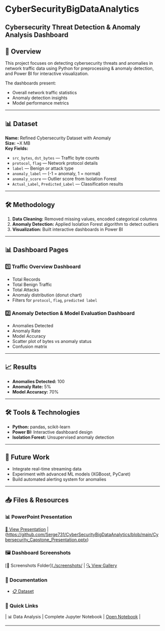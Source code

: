 # CyberSecurityBigDataAnalytics
## Cybersecurity Threat Detection & Anomaly Analysis Dashboard

## 📌 Overview
This project focuses on detecting cybersecurity threats and anomalies in network traffic data using Python for preprocessing & anomaly detection, and Power BI for interactive visualization.

The dashboards present:
- Overall network traffic statistics
- Anomaly detection insights
- Model performance metrics

---

## 📊 Dataset
**Name:** Refined Cybersecurity Dataset with Anomaly  
**Size:** ~X MB  
**Key Fields:**
- `src_bytes`, `dst_bytes` — Traffic byte counts
- `protocol`, `flag` — Network protocol details
- `label` — Benign or attack type
- `anomaly_label` — (-1 = anomaly, 1 = normal)
- `anomaly_score` — Outlier score from Isolation Forest
- `Actual_Label`, `Predicted_Label` — Classification results

---

## 🛠 Methodology
1. **Data Cleaning:** Removed missing values, encoded categorical columns
2. **Anomaly Detection:** Applied Isolation Forest algorithm to detect outliers
3. **Visualization:** Built interactive dashboards in Power BI

---

## 📊 Dashboard Pages

### 1️⃣ Traffic Overview Dashboard
- Total Records
- Total Benign Traffic
- Total Attacks
- Anomaly distribution (donut chart)
- Filters for `protocol`, `flag`, `predicted label`

### 2️⃣ Anomaly Detection & Model Evaluation Dashboard
- Anomalies Detected
- Anomaly Rate 
- Model Accuracy 
- Scatter plot of bytes vs anomaly status
- Confusion matrix

---

## 📈 Results
- **Anomalies Detected:** 100
- **Anomaly Rate:** 5%
- **Model Accuracy:** 70%

---

## 🛠 Tools & Technologies
- **Python:** pandas, scikit-learn
- **Power BI:** Interactive dashboard design
- **Isolation Forest:** Unsupervised anomaly detection

---

## 📌 Future Work
- Integrate real-time streaming data
- Experiment with advanced ML models (XGBoost, PyCaret)
- Build automated alerting system for anomalies

---

## 📥 Files & Resources

### 📊 PowerPoint Presentation
[🎯 View Presentation](./Cybersecurity_Capstone_Presentation.ppt) |(https://github.com/Serge731/CyberSecurityBigDataAnalytics/blob/main/Cybersecurity_Capstone_Presentation.pptx)

### 🖼️ Dashboard Screenshots
[📁 Screenshots Folder]([./screenshots/](https://github.com/Serge731/CyberSecurityBigDataAnalytics/blob/main/refined_dataset_with_anomaly.csv) | [🔍 View Gallery](#dashboard-gallery)

### 📄 Documentation
- [📋 Dataset](./data/refined_dataset_with_anomaly.csv)

### 🔗 Quick Links
| 📊 Data Analysis | Complete Jupyter Notebook | [Open Notebook](http://localhost:8888/notebooks/CyberSecurity%20docs/CyberSecurityProject.ipynb) |

---
